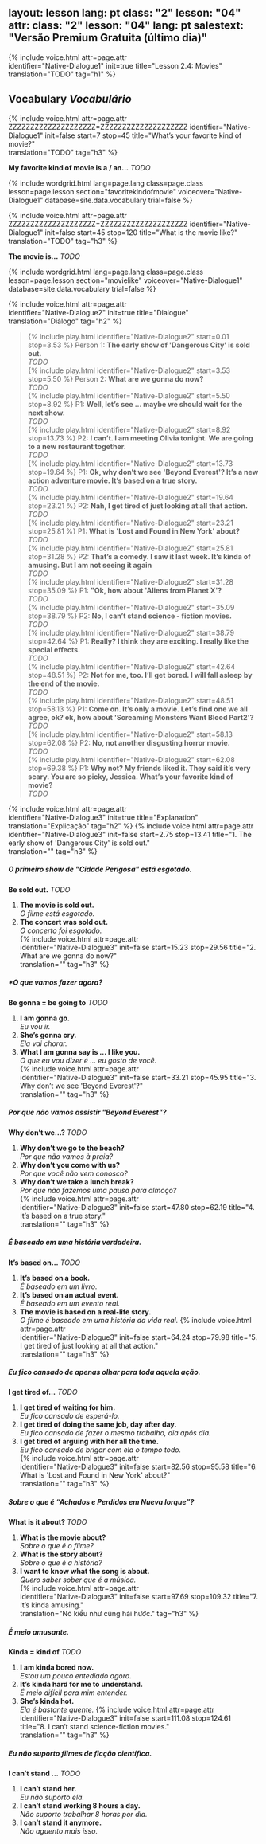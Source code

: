 layout: lesson
lang: pt
class: "2"
lesson: "04"
attr:
  class: "2"
  lesson: "04"
  lang: pt
salestext: "Versão Premium Gratuita (último dia)"
---

{%  include voice.html attr=page.attr  
	identifier="Native-Dialogue1"  init=true
	title="Lesson 2.4: Movies"        
	translation="TODO"
    tag="h1" %}


## Vocabulary   *Vocabulário*

{%  include voice.html attr=page.attr    ZZZZZZZZZZZZZZZZZZZZ=ZZZZZZZZZZZZZZZZZZZZ
	identifier="Native-Dialogue1"  init=false start=7 stop=45
	title="What’s your favorite kind of movie?"        
	translation="TODO"
    tag="h3" %}

**My favorite kind of movie is a / an...**     *TODO*

{% include wordgrid.html lang=page.lang
		class=page.class 
		lesson=page.lesson 
		section="favoritekindofmovie"
		voiceover="Native-Dialogue1"
		database=site.data.vocabulary 
		trial=false %}
		
{%  include voice.html attr=page.attr    ZZZZZZZZZZZZZZZZZZZZ=ZZZZZZZZZZZZZZZZZZZZ
	identifier="Native-Dialogue1"  init=false start=45 stop=120
	title="What is the movie like?"        
	translation="TODO"
    tag="h3" %}

**The movie is...**     *TODO*

{% include wordgrid.html lang=page.lang
		class=page.class 
		lesson=page.lesson 
		section="movielike"
		voiceover="Native-Dialogue1"
		database=site.data.vocabulary 
		trial=false %}
		
{%  include voice.html attr=page.attr  
	identifier="Native-Dialogue2"  init=true
	title="Dialogue"        
	translation="Diálogo"
    tag="h2" %}	

> {% include play.html identifier="Native-Dialogue2" start=0.01 stop=3.53 %} Person 1: **The early show of 'Dangerous City' is sold out.**   
> *TODO*    
> {% include play.html identifier="Native-Dialogue2" start=3.53 stop=5.50 %} Person 2: **What are we gonna do now?**   
> *TODO*   
> {% include play.html identifier="Native-Dialogue2" start=5.50 stop=8.92 %} P1: **Well, let’s see ... maybe we should wait for the next show.**    
> *TODO*     
> {% include play.html identifier="Native-Dialogue2" start=8.92 stop=13.73 %} P2: **I can’t. I am meeting Olivia tonight. We are going to a new restaurant together.**      
> *TODO*       
> {% include play.html identifier="Native-Dialogue2" start=13.73 stop=19.64 %} P1: **Ok, why don’t we see 'Beyond Everest'? It’s a new action adventure movie. It’s based on a true story.**       
> *TODO*        
> {% include play.html identifier="Native-Dialogue2" start=19.64 stop=23.21 %} P2: **Nah, I get tired of just looking at all that action.**   
> *TODO*         
> {% include play.html identifier="Native-Dialogue2" start=23.21 stop=25.81 %} P1: **What is 'Lost and Found in New York' about?**   
> *TODO*       
> {% include play.html identifier="Native-Dialogue2" start=25.81 stop=31.28 %} P2: **That’s a comedy. I saw it last week. It’s kinda of amusing. But I am not seeing it again**      
> *TODO*      
> {% include play.html identifier="Native-Dialogue2" start=31.28 stop=35.09 %} P1: **"Ok, how about 'Aliens from Planet X'?**     
> *TODO*      
> {% include play.html identifier="Native-Dialogue2" start=35.09 stop=38.79 %} P2: **No, I can’t stand science - fiction movies.**    
> *TODO*      
> {% include play.html identifier="Native-Dialogue2" start=38.79 stop=42.64 %} P1: **Really? I think they are exciting. I really like the special effects.**     
> *TODO*  
> {% include play.html identifier="Native-Dialogue2" start=42.64 stop=48.51 %} P2: **Not for me, too. I’ll get bored. I will fall asleep by the end of the movie.**      
> *TODO*  
> {% include play.html identifier="Native-Dialogue2" start=48.51 stop=58.13 %} P1: **Come on. It’s only a movie. Let’s find one we all agree, ok? ok, how about 'Screaming Monsters Want Blood Part2'?**      
> *TODO*    
> {% include play.html identifier="Native-Dialogue2" start=58.13 stop=62.08 %} P2: **No, not another disgusting horror movie.**   
> *TODO*      
> {% include play.html identifier="Native-Dialogue2" start=62.08 stop=69.38 %} P1: **Why not? My friends liked it. They said it’s very scary. You are so picky, Jessica. What’s your favorite kind of movie?**     
> *TODO*      

{%  include voice.html attr=page.attr  
	identifier="Native-Dialogue3"  init=true
	title="Explanation"        
	translation="Explicação"
    tag="h2" %}	
{%  include voice.html attr=page.attr  
	identifier="Native-Dialogue3"  init=false start=2.75 stop=13.41
	title="1. The early show of 'Dangerous City' is sold out."        
	translation=""
    tag="h3" %}
##### *O primeiro show de "Cidade Perigosa" está esgotado.*
**Be sold out.**     *TODO*

1. **The movie is sold out.**  
*O filme está esgotado.*    
2. **The concert was sold out.**  
*O concerto foi esgotado.*    
{%  include voice.html attr=page.attr  
	identifier="Native-Dialogue3"  init=false start=15.23 stop=29.56
	title="2. What are we gonna do now?"        
	translation=""
    tag="h3" %}
##### *O que vamos fazer agora?

**Be gonna = be going to**     *TODO*

1. **I am gonna go.**  
*Eu vou ir.*   
2. **She’s gonna cry.**  
*Ela vai chorar.*    
3. **What I am gonna say is … I like you.**  
*O que eu vou dizer é ... eu gosto de você.*     
{%  include voice.html attr=page.attr  
	identifier="Native-Dialogue3"  init=false start=33.21 stop=45.95
	title="3. Why don’t we see 'Beyond Everest'?"        
	translation=""
    tag="h3" %}
##### *Por que não vamos assistir "Beyond Everest"?*
**Why don’t we…?**     *TODO*

1. **Why don’t we go to the beach?**  
*Por que não vamos à praia?*    
2. **Why don’t you come with us?**  
*Por que você não vem conosco?*   
3. **Why don’t we take a lunch break?**  
*Por que não fazemos uma pausa para almoço?*   
{%  include voice.html attr=page.attr  
	identifier="Native-Dialogue3"  init=false start=47.80 stop=62.19
	title="4. It’s based on a true story."        
	translation=""
    tag="h3" %}

##### *É baseado em uma história verdadeira.*
**It’s based on…**     *TODO*

1. **It’s based on a book.**  
*É baseado em um livro.*
2. **It’s based on an actual event.**  
*É baseado em um evento real.*
3. **The movie is based on a real-life story.**  
*O filme é baseado em uma história da vida real.*
{%  include voice.html attr=page.attr  
	identifier="Native-Dialogue3"  init=false start=64.24 stop=79.98
	title="5. I get tired of just looking at all that action."        
	translation=""
    tag="h3" %}

##### *Eu fico cansado de apenas olhar para toda aquela ação.*
**I get tired of…**     *TODO*

1. **I get tired of waiting for him.**  
*Eu fico cansado de esperá-lo.*    
2. **I get tired of doing the same job, day after day.**  
*Eu fico cansado de fazer o mesmo trabalho, dia após dia.*    
3. **I get tired of arguing with her all the time.**  
*Eu fico cansado de brigar com ela o tempo todo.*    
{%  include voice.html attr=page.attr  
	identifier="Native-Dialogue3"  init=false start=82.56 stop=95.58
	title="6. What is 'Lost and Found in New York' about?"        
	translation=""
    tag="h3" %}

##### *Sobre o que é “Achados e Perdidos em Nueva Iorque”?*
**What is it about?**     *TODO*

1. **What is the movie about?**  
*Sobre o que é o filme?*   
2. **What is the story about?**  
*Sobre o que é a história?*   
3. **I want to know what the song is about.**  
*Quero saber sober que é a música.*   
{%  include voice.html attr=page.attr  
	identifier="Native-Dialogue3"  init=false start=97.69 stop=109.32
	title="7. It’s kinda amusing."        
	translation="Nó kiểu như cũng hài hước."
    tag="h3" %}

##### *É meio amusante.*

**Kinda = kind of**     *TODO*

1. **I am kinda bored now.**  
*Estou um pouco entediado agora.*
2. **It’s kinda hard for me to understand.**  
*É meio difícil para mim entender.*
3. **She’s kinda hot.**  
*Ela é bastante quente.*
{%  include voice.html attr=page.attr  
	identifier="Native-Dialogue3"  init=false start=111.08 stop=124.61
	title="8. I can’t stand science-fiction movies."        
	translation=""
    tag="h3" %}
##### *Eu não suporto filmes de ficção científica.*
**I can’t stand …**     *TODO*

1. **I can’t stand her.**  
*Eu não suporto ela.*
2. **I can’t stand working 8 hours a day.**  
*Não suporto trabalhar 8 horas por dia.*
3. **I can’t stand it anymore.**  
*Não aguento mais isso.*

